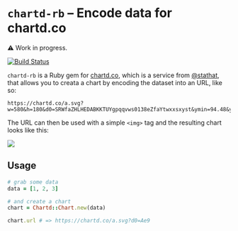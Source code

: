 # `chartd-rb` – Encode data for chartd.co

:warning: Work in progress.

[![Build Status](https://travis-ci.org/commissure/chartd-rb.svg?branch=master)](https://travis-ci.org/commissure/chartd-rb)

`chartd-rb` is a Ruby gem for [chartd.co], which is a service from
[@stathat], that allows you to creata a chart by encoding the dataset
into an URL, like so:

  [chartd.co]: https://chartd.co
  [@stathat]: https://github.com/stathat

```
https://chartd.co/a.svg?w=580&h=180&d0=SRWfaZHLHEDABKKTUYgpqqvws0138eZfaYtwxxsxyst&ymin=94.48&ymax=103.3
```

The URL can then be used with a simple `<img>` tag and the resulting
chart looks like this:

<img src="https://chartd.co/a.svg?w=580&h=180&d0=SRWfaZHLHEDABKKTUYgpqqvws0138eZfaYtwxxsxyst&ymin=94.48&ymax=103.3">

## Usage

```ruby
# grab some data
data = [1, 2, 3]

# and create a chart
chart = Chartd::Chart.new(data)

chart.url # => https://chartd.co/a.svg?d0=Ae9
```

